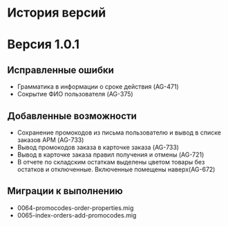 История версий
==================

# Версия 1.0.1

## Исправленные ошибки
- Грамматика в информации о сроке действия (AG-471)
- Сокрытие ФИО пользователя (AG-375)

## Добавленные возможности

+ Сохранение промокодов из письма пользователю и вывод в списке заказов АРМ (AG-733)
+ Вывод промокодов заказа в карточке заказа  (AG-733)
+ Вывод в карточке заказа правил получения и отмены (AG-721)
+ В отчете по складским остаткам выделены цветом товары без остатков и
отключенные. Включенные помещены наверх(AG-672)

## Миграции к выполнению

+ 0064-promocodes-order-properties.mig
+ 0065-index-orders-add-promocodes.mig

 

